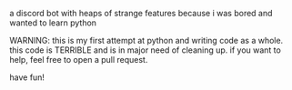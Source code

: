 a discord bot with heaps of strange features because i was bored and wanted to learn python

WARNING: this is my first attempt at python and writing code as a whole. this code is TERRIBLE and is in major need of cleaning up. if you want to help, feel free to open a pull request.

have fun!